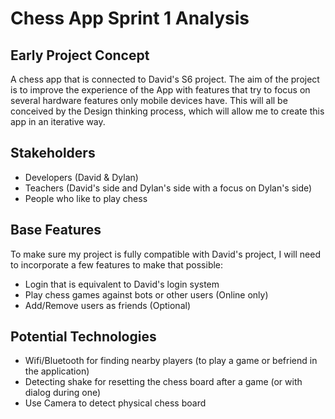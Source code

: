 # Chess App Sprint 1 Analysis

## Early Project Concept

A chess app that is connected to David's S6 project. The aim of the project is to improve the experience of the App with features that try to focus on several hardware features only mobile devices have. This will all be conceived by the Design thinking process, which will allow me to create this app in an iterative way.

## Stakeholders

- Developers (David & Dylan)
- Teachers (David's side and Dylan's side with a focus on Dylan's side)
- People who like to play chess

## Base Features

To make sure my project is fully compatible with David's project, I will need to incorporate a few features to make that possible:

- Login that is equivalent to David's login system
- Play chess games against bots or other users (Online only)
- Add/Remove users as friends (Optional)

## Potential Technologies

- Wifi/Bluetooth for finding nearby players (to play a game or befriend in the application)
- Detecting shake for resetting the chess board after a game (or with dialog during one)
- Use Camera to detect physical chess board